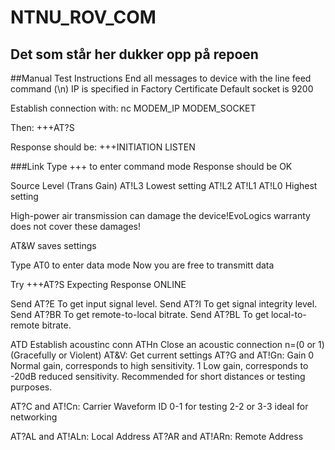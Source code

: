 # NTNU_ROV_COM
## Det som står her dukker opp på repoen

##Manual Test Instructions
End all messages to device with the line feed command (\n)
IP is specified in Factory Certificate
Default socket is 9200

Establish connection with:
nc MODEM_IP MODEM_SOCKET

Then:
+++AT?S

Response should be:
+++INITIATION LISTEN <Pool Size>

###Link
Type +++ to enter command mode
Response should be OK

Source Level (Trans Gain)
AT!L3   Lowest setting
AT!L2
AT!L1
AT!L0   Highest setting

High-power air transmission can damage the device!EvoLogics warranty does not cover these damages!

AT&W    saves settings

Type AT0 to enter data mode
Now you are free to transmitt data

Try +++AT?S
Expecting Response ONLINE

Send AT?E    To get input signal level.
Send AT?I   To get signal integrity level.
Send AT?BR  To get remote-to-local bitrate.
Send AT?BL   To get local-to-remote bitrate.


ATD     Establish acoustinc conn
ATHn    Close an acoustic connection n=(0 or 1)(Gracefully or Violent)
AT&V: Get current settings
AT?G and AT!Gn: Gain
    0   Normal gain, corresponds to high sensitivity.
    1   Low gain, corresponds to -20dB reduced sensitivity. Recommended for short distances or testing purposes.

AT?C and AT!Cn: Carrier Waveform ID
0-1 for testing
2-2 or 3-3 ideal for networking

AT?AL and AT!ALn: Local Address
AT?AR and AT!ARn: Remote Address
